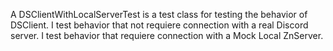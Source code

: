 A DSClientWithLocalServerTest is a test class for testing the behavior of DSClient.
I test behavior that not requiere connection with a real Discord server.
I test behavior that requiere connection with a Mock Local ZnServer.
